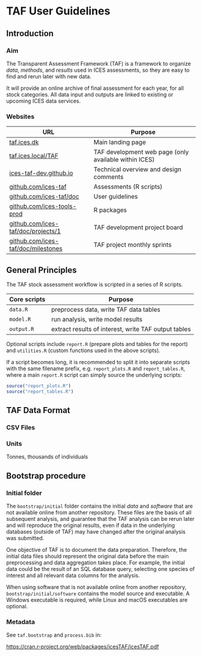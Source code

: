 # TAF User Guidelines

## Introduction

### Aim

The Transparent Assessment Framework (TAF) is a framework to organize *data*,
*methods*, and *results* used in ICES assessments, so they are easy to find and
rerun later with new data.

It will provide an online archive of final assessment for each year, for all
stock categories. All data input and outputs are linked to existing or upcoming
ICES data services.

### Websites

URL | Purpose
--- | -------
[taf.ices.dk](http://taf.ices.dk) | Main landing page
[taf.ices.local/TAF](http://taf.ices.local/TAF) | TAF development web page (only available within ICES)
[ices-taf-dev.github.io](https://ices-taf-dev.github.io) | Technical overview and design comments
[github.com/ices-taf](https://github.com/ices-taf)| Assessments (R scripts)
[github.com/ices-taf/doc](https://github.com/ices-taf/doc) | User guidelines
[github.com/ices-tools-prod](https://github.com/ices-tools-prod) | R packages
[github.com/ices-taf/doc/projects/1](https://github.com/ices-taf/doc/projects/1?fullscreen=true) | TAF development project board
[github.com/ices-taf/doc/milestones](https://github.com/ices-taf/doc/milestones?direction=asc&sort=due_date&state=open) | TAF project monthly sprints

## General Principles

The TAF stock assessment workflow is scripted in a series of R scripts.

Core scripts | Purpose
------------ | -------
`data.R`     | preprocess data, write TAF data tables
`model.R`    | run analysis, write model results
`output.R`   | extract results of interest, write TAF output tables

Optional scripts include `report.R` (prepare plots and tables for the report)
and `utilities.R` (custom functions used in the above scripts).

If a script becomes long, it is recommended to split it into separate scripts
with the same filename prefix, e.g. `report_plots.R` and `report_tables.R`,
where a main `report.R` script can simply source the underlying scripts:

```r
source("report_plots.R")
source("report_tables.R")
```

## TAF Data Format

### CSV Files

### Units

Tonnes, thousands of individuals

## Bootstrap procedure

### Initial folder

The `bootstrap/initial` folder contains the initial *data* and *software* that
are not available online from another repository. These files are the basis of
all subsequent analysis, and guarantee that the TAF analysis can be rerun later
and will reproduce the original results, even if data in the underlying
databases (outside of TAF) may have changed after the original analysis was
submitted.

One objective of TAF is to document the data preparation. Therefore, the initial
data files should represent the original data before the main preprocessing and
data aggregation takes place. For example, the initial data could be the result
of an SQL database query, selecting one species of interest and all relevant
data columns for the analysis.

When using software that is not available online from another repository,
`bootstrap/initial/software` contains the model source and executable. A Windows
executable is required, while Linux and macOS executables are optional.

### Metadata

See `taf.bootstrap` and `process.bib` in:

https://cran.r-project.org/web/packages/icesTAF/icesTAF.pdf
